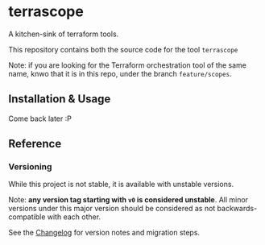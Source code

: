 # terrascope

A kitchen-sink of terraform tools.

This repository contains both the source code for the tool `terrascope`

Note: if you are looking for the Terraform orchestration tool of the same name,
knwo that it is in this repo, under the branch `feature/scopes`.

## Installation & Usage

Come back later :P

## Reference

### Versioning

While this project is not stable, it is available with unstable versions.

Note: **any version tag starting with `v0` is considered unstable**. All minor
versions under this major version should be considered as not
backwards-compatible with each other.

See the [Changelog](./CHANGELOG.md) for version notes and migration steps.
